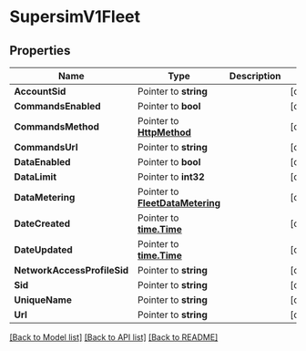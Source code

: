 # SupersimV1Fleet

## Properties

Name | Type | Description | Notes
------------ | ------------- | ------------- | -------------
**AccountSid** | Pointer to **string** |  | [optional] 
**CommandsEnabled** | Pointer to **bool** |  | [optional] 
**CommandsMethod** | Pointer to [**HttpMethod**](http_method.md) |  | [optional] 
**CommandsUrl** | Pointer to **string** |  | [optional] 
**DataEnabled** | Pointer to **bool** |  | [optional] 
**DataLimit** | Pointer to **int32** |  | [optional] 
**DataMetering** | Pointer to [**FleetDataMetering**](fleet_data_metering.md) |  | [optional] 
**DateCreated** | Pointer to [**time.Time**](time.Time.md) |  | [optional] 
**DateUpdated** | Pointer to [**time.Time**](time.Time.md) |  | [optional] 
**NetworkAccessProfileSid** | Pointer to **string** |  | [optional] 
**Sid** | Pointer to **string** |  | [optional] 
**UniqueName** | Pointer to **string** |  | [optional] 
**Url** | Pointer to **string** |  | [optional] 

[[Back to Model list]](../README.md#documentation-for-models) [[Back to API list]](../README.md#documentation-for-api-endpoints) [[Back to README]](../README.md)


